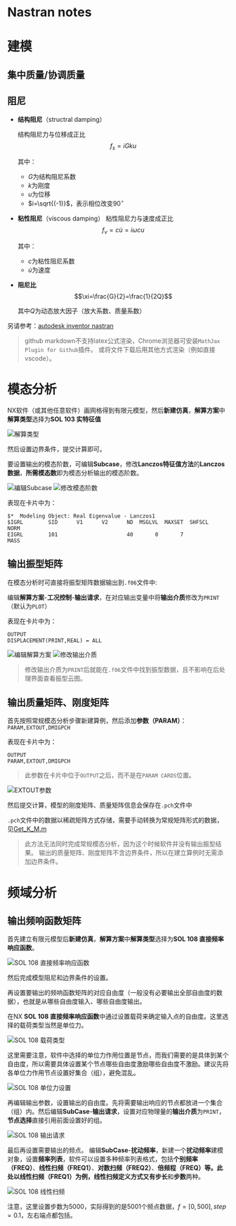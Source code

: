 # Nastran notes

# 建模
## 集中质量/协调质量

## 阻尼

- **结构阻尼**（structral damping）

    结构阻尼力与位移成正比
    $$f_s=iGku$$

    其中：
    - $G$为结构阻尼系数
    - $k$为刚度
    - $u$为位移
    - $i=\sqrt{(-1)}$，表示相位改变$90^\circ$

- **粘性阻尼**（viscous damping）
    粘性阻尼力与速度成正比
    $$f_v=c\dot{u}=i\omega cu$$

    其中：
    - $c$为粘性阻尼系数
    - $\dot{u}$为速度
- **阻尼比**
    $$\xi=\frac{G}{2}=\frac{1}{2Q}$$

    其中$Q$为动态放大因子（放大系数、质量系数）

另请参考：[autodesk inventor nastran](https://knowledge.autodesk.com/zh-hans/support/inventor-nastran/learn-explore/caas/CloudHelp/cloudhelp/2021/CHS/NINCAD-UsersGuide/files/GUID-A95DA0DE-C497-450F-B6AC-0C92F6E5DAEC-htm.html)

> github markdown不支持latex公式渲染，Chrome浏览器可安装`MathJax Plugin for Github`插件。
> 或将文件下载后用其他方式渲染（例如直接vscode）。

# 模态分析

NX软件（或其他任意软件）画网格得到有限元模型，然后**新建仿真**，**解算方案**中**解算类型**选择为**SOL 103 实特征值**

![解算类型](https://github.com/zhangyunwu/mechanics_notes/blob/main/images/%E8%A7%A3%E7%AE%97%E7%B1%BB%E5%9E%8B%E9%80%89%E6%8B%A9.png)

然后设置边界条件，提交计算即可。

要设置输出的模态阶数，可编辑**Subcase**，修改**Lanczos特征值方法**的**Lanczos数据**，**所需模态数**即为模态分析输出的模态阶数。

![编辑Subcase](https://github.com/zhangyunwu/mechanics_notes/blob/main/images/%E7%BC%96%E8%BE%91Subcase.png)
![修改模态阶数](https://github.com/zhangyunwu/mechanics_notes/blob/main/images/%E4%BF%AE%E6%94%B9%E6%A8%A1%E6%80%81%E9%98%B6%E6%95%B0.png)

表现在卡片中为：
```
$*  Modeling Object: Real Eigenvalue - Lanczos1
$IGRL        SID      V1      V2      ND  MSGLVL  MAXSET  SHFSCL    NORM
EIGRL        101                      40       0       7            MASS
```

## 输出振型矩阵

在模态分析时可直接将振型矩阵数据输出到`.f06`文件中:

编辑**解算方案**-**工况控制**-**输出请求**，在对应输出变量中将**输出介质**修改为`PRINT`（默认为`PLOT`）

表现在卡片中为：
```
OUTPUT
DISPLACEMENT(PRINT,REAL) = ALL
```

![编辑解算方案](https://github.com/zhangyunwu/mechanics_notes/blob/main/images/%E7%BC%96%E8%BE%91%E8%A7%A3%E7%AE%97%E6%96%B9%E6%A1%88.png)
![修改输出介质](https://github.com/zhangyunwu/mechanics_notes/blob/main/images/%E4%BF%AE%E6%94%B9%E8%BE%93%E5%87%BA%E4%BB%8B%E8%B4%A8.png)

> 修改输出介质为`PRINT`后就能在`.f06`文件中找到振型数据，且不影响在后处理界面查看振型云图。

## 输出质量矩阵、刚度矩阵

首先按照常规模态分析步骤新建算例，然后添加**参数（PARAM）**：`PARAM,EXTOUT,DMIGPCH` 

表现在卡片中为：
```
OUTPUT
PARAM,EXTOUT,DMIGPCH
```

> 此参数在卡片中位于`OUTPUT`之后，而不是在`PARAM CARDS`位置。

![EXTOUT参数](https://github.com/zhangyunwu/mechanics_notes/blob/main/images/EXTOUT%E5%8F%82%E6%95%B0%E8%AE%BE%E7%BD%AE.png)

然后提交计算，模型的刚度矩阵、质量矩阵信息会保存在`.pch`文件中

`.pch`文件中的数据以稀疏矩阵方式存储，需要手动转换为常规矩阵形式的数据，见[Get_K_M.m](https://github.com/zhangyunwu/mechanics_notes/blob/main/Get_K_M.m)

> 此方法无法同时完成常规模态分析，因为这个时候软件并没有输出振型结果。
> 输出的质量矩阵、刚度矩阵不含边界条件，所以在建立算例时无需添加边界条件。

# 频域分析

## 输出频响函数矩阵
首先建立有限元模型后**新建仿真**，**解算方案**中**解算类型**选择为**SOL 108 直接频率响应函数**。

![SOL 108 直接频率响应函数](https://github.com/zhangyunwu/mechanics_notes/blob/main/images/SOL%20108%20%E7%9B%B4%E6%8E%A5%E9%A2%91%E7%8E%87%E5%93%8D%E5%BA%94%E5%87%BD%E6%95%B0.png)

然后完成模型阻尼和边界条件的设置。

再设置要输出的频响函数矩阵的对应自由度（一般没有必要输出全部自由度的数据），也就是从哪些自由度输入、哪些自由度输出。

在NX **SOL 108 直接频率响应函数**中通过设置载荷来确定输入点的自由度。这里选择的载荷类型当然是单位力。

![SOL 108 载荷类型](https://github.com/zhangyunwu/mechanics_notes/blob/main/images/SOL%20108%20%E8%BD%BD%E8%8D%B7%E7%B1%BB%E5%9E%8B.png)

这里需要注意，软件中选择的单位力作用位置是节点，而我们需要的是具体到某个自由度，所以需要具体设置某个节点哪些自由度激励哪些自由度不激励。建议先将各单位力作用节点设置好集合（组），避免混乱。

![SOL 108 单位力设置](https://github.com/zhangyunwu/mechanics_notes/blob/main/images/SOL%20108%20%E5%8D%95%E4%BD%8D%E5%8A%9B%E8%AE%BE%E7%BD%AE.png)

再编辑输出参数，设置输出的自由度。先将需要输出响应的节点都放进一个集合（组）内。然后编辑**SubCase**-**输出请求**，设置对应物理量的**输出介质**为`PRINT`，**节点选择**直接引用前面设置好的组。

![SOL 108 输出请求](https://github.com/zhangyunwu/mechanics_notes/blob/main/images/SOL%20108%20%E8%BE%93%E5%87%BA%E8%AF%B7%E6%B1%82.png)

最后再设置需要输出的频点。
编辑**SubCase**-**扰动频率**，新建一个**扰动频率**建模对象，设置**频率列表**，软件可以设置多种频率列表格式，包括**个别频率（FREQ）**、**线性扫频（FREQ1）**、**对数扫频（FREQ2）**、**倍频程（FREQ）**等。此处以**线性扫频（FREQ1）**为例，线性扫频定义方式又有**步长**和**步数**两种。

![SOL 108 线性扫频](https://github.com/zhangyunwu/mechanics_notes/blob/main/images/SOL%20108%20%E7%BA%BF%E6%80%A7%E6%89%AB%E9%A2%91.png)

注意，这里设置步数为5000，实际得到的是5001个频点数据，$f=[0,500],step=0.1$，左右端点都包括。